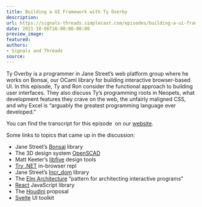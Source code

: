 ```yaml
---
title: Building a UI Framework with Ty Overby
description:
url: https://signals-threads.simplecast.com/episodes/building-a-ui-framework-with-ty-overby-1YPs6hg_
date: 2021-10-06T16:00:00-00:00
preview_image:
featured:
authors:
- Signals and Threads
source:
---
```


<p>Ty Overby is a programmer in Jane Street&rsquo;s web platform group where he works on Bonsai, our OCaml library for building interactive browser-based UI. In this episode, Ty and Ron consider the functional approach to building user interfaces. They also discuss Ty&rsquo;s programming roots in Neopets, what development features they crave on the web, the unfairly maligned CSS, and why Excel is &ldquo;arguably the greatest programming language ever developed.&rdquo;</p><p>You can find the transcript for this episode &nbsp;on our <a href="https://signalsandthreads.com/building-a-ui-framework - [1 Client error: Timeout was reached]" target="_blank">website</a>.</p><p>Some links to topics that came up in the discussion:</p><ul><li>Jane Street&rsquo;s <a href="https://opensource.janestreet.com/bonsai/">Bonsai</a> library</li><li>The 3D design system <a href="https://openscad.org/">OpenSCAD</a></li><li>Matt Keeter&rsquo;s <a href="https://libfive.com/">libfive</a> design tools</li><li><a href="http://try.dot.net/">Try .NET</a> in-browser repl</li><li>Jane Street&rsquo;s <a href="https://opensource.janestreet.com/incr_dom/">Incr_dom</a> library</li><li>The <a href="https://guide.elm-lang.org/architecture/">Elm Architecture</a> &ldquo;pattern for architecting interactive programs&rdquo;</li><li><a href="https://reactjs.org/">React</a> JavaScript library</li><li>The <a href="https://houdini.glitch.me/">Houdini</a> proposal</li><li><a href="https://svelte.dev/">Svelte</a> UI toolkit</li></ul>

